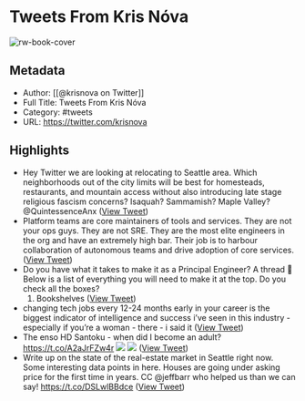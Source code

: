 # Tweets From Kris Nóva

![rw-book-cover](https://pbs.twimg.com/profile_images/1561709394601058304/kujpEvS6.jpg)

## Metadata
- Author: [[@krisnova on Twitter]]
- Full Title: Tweets From Kris Nóva
- Category: #tweets
- URL: https://twitter.com/krisnova

## Highlights
- Hey Twitter we are looking at relocating to Seattle area. Which neighborhoods out of the city limits will be best for homesteads, restaurants, and mountain access without also introducing late stage religious fascism concerns? Isaquah? Sammamish? Maple Valley? 
  @QuintessenceAnx ([View Tweet](https://twitter.com/krisnova/status/1556373718598881282))
- Platform teams are core maintainers of tools and services. They are not your ops guys. They are not SRE. They are the most elite engineers in the org and have an extremely high bar.
  Their job is to harbour collaboration of autonomous teams and drive adoption of core services. ([View Tweet](https://twitter.com/krisnova/status/1526589306684551168))
- Do you have what it takes to make it as a Principal Engineer? A thread 🧵
  Below is a list of everything you will need to make it at the top. Do you check all the boxes?
  1. Bookshelves ([View Tweet](https://twitter.com/krisnova/status/1483913106036297735))
- changing tech jobs every 12-24 months early in your career is the biggest indicator of intelligence and success i’ve seen in this industry - especially if you’re a woman - there - i said it ([View Tweet](https://twitter.com/krisnova/status/1448284704268947464))
- The enso HD Santoku - when did I become an adult? https://t.co/A2aJrFZw4r
  ![](https://pbs.twimg.com/media/EeNUm6FU0AAFpqf.jpg)
  ![](https://pbs.twimg.com/media/EeNUm7BVAAEOy15.jpg) ([View Tweet](https://twitter.com/krisnova/status/1288966950010281985))
- Write up on the state of the real-estate market in Seattle right now. Some interesting data points in here. Houses are going under asking price for the first time in years.
  CC @jeffbarr who helped us than we can say!
  https://t.co/DSLwlBBdce ([View Tweet](https://twitter.com/krisnova/status/1574418068725374976))
